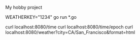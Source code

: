 My hobby project

WEATHERKEY="1234" go run *.go

curl localhost:8080/time
curl localhost:8080/time/epoch
curl localhost:8080/weather?city=CA/San_Francisco&format=html
